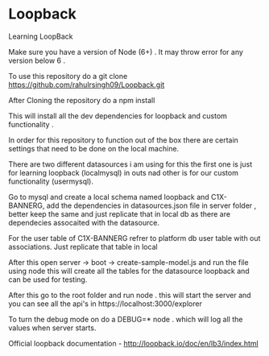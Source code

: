 # Loopback
Learning LoopBack

Make sure you have a version of Node (6+) . It may throw error for any version below 6 . 

To use this repository do a git clone https://github.com/rahulrsingh09/Loopback.git 

After Cloning the repository do a  npm install

This will install all the dev dependencies for loopback and custom functionality . 

In order for this repository to function out of the box  there are certain settings that need to be done on the local machine.

There are two different datasources i am using for this the first one is just for learning loopback (localmysql) in outs nad other is for our custom functionality (usermysql).

Go to mysql and create a local schema named loopback and C1X-BANNERG, add the dependencies in datasources.json file in server folder , better keep the same and just replicate that in local db as there are dependecies assocaited with the datasource.

For the user table of C1X-BANNERG refrer to platform db user table with out associations. Just replicate that table in local

After this open server -> boot -> create-sample-model.js and run the file using node this will create all the tables for the datasource loopback and can be used for testing.

After this go to the root folder and run node . this will start the server  and you can see all the api's in https://localhost:3000/explorer

To turn the debug mode on do a DEBUG=* node . which will log all the values when server starts.


Official loopback documentation - http://loopback.io/doc/en/lb3/index.html



